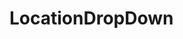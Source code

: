 ﻿# LocationDropDown

<!-- TODO get an IMAGE to embed here -->

<!-- TODO get an SAMPLE CODE to embed here -->
